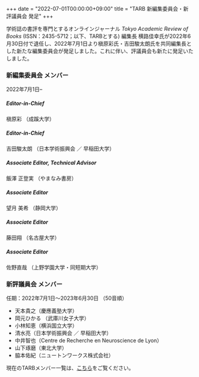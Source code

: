+++
date = "2022-07-01T00:00:00+09:00"
title = "TARB 新編集委員会・新評議員会 発足"
+++

学術誌の書評を専門とするオンラインジャーナル *Tokyo Academic Review of Books* (ISSN：2435-5712；以下、TARBとする) 編集長 横路佳幸氏が2022年6月30日付で退任し、2022年7月1日より槇原彩氏・吉田駿太朗氏を共同編集長とした新たな編集委員会が発足しました。これに伴い、評議員会も新たに発足いたしました。

### 新編集委員会 メンバー
2022年7月1日–

##### Editor-in-Chief

槇原彩 （成蹊大学）

##### Editor-in-Chief

吉田駿太朗 （日本学術振興会 ／ 早稲田大学）

##### Associate Editor, Technical Advisor

飯澤 正登実 （やまなみ書房）

##### Associate Editor

望月 美希 （静岡大学）

##### Associate Editor

藤田翔 （名古屋大学）

##### Associate Editor

佐野直哉 （上野学園大学・同短期大学）


### 新評議員会 メンバー
任期：2022年7月1日〜2023年6月30日 （50音順）
* 天本貴之（慶應義塾大学）
* 岡元ひかる （武庫川女子大学）
* 小林知恵（横浜国立大学）
* 清水亮（日本学術振興会 ／ 早稲田大学）
* 中井智也（Centre de Recherche en Neuroscience de Lyon）
* 山下琢磨（東北大学）
* 脇本佑紀（ニュートンワークス株式会社）

現在のTARBメンバー一覧は、[こちら](https://tarb.yamanami.tokyo/p/about.html)をご覧ください。
